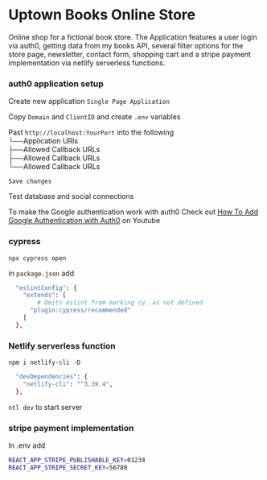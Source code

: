 # Uptown Books Online Store

Online shop for a fictional book store. The Application features a user login via auth0, getting data from my books API, several filter options for the store page, newsletter, contact form, shopping cart and a stripe payment implementation via netlify serverless functions.

### auth0 application setup

Create new application `Single Page Application`

Copy `Domain` and `ClientID` and create `.env` variables

Past `http://localhost:YourPort` into the following<br />
└──Application URIs<br />
├──Allowed Callback URLs<br />
├──Allowed Callback URLs<br />
└──Allowed Callback URLs<br />

`Save changes`

Test database and social connections

To make the Google authentication work with auth0
Check out [How To Add Google Authentication with Auth0](https://www.youtube.com/watch?v=70gp8kDBnfg&list=PL_P2h0WVUVXK7UEzxNaoAeRolN0nRkMyZ&index=4) on Youtube

### cypress

`npx cypress open`

in `package.json` add

```sh
  "eslintConfig": {
    "extends": [
        # Omits eslint from marking cy. as not defined
      "plugin:cypress/recommended"
    ]
  },
```

### Netlify serverless function

`npm i netlify-cli -D`

```sh
  "devDependencies": {
    "netlify-cli": "^3.39.4",
  },
```

`ntl dev` to start server

### stripe payment implementation

In .env add

```sh
REACT_APP_STRIPE_PUBLISHABLE_KEY=01234
REACT_APP_STRIPE_SECRET_KEY=56789
```
